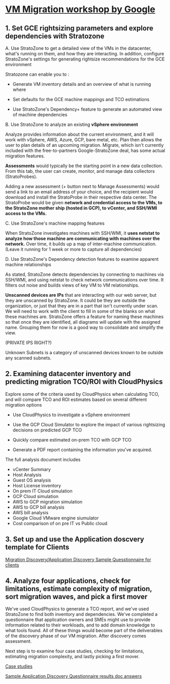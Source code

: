 # [VM Migration workshop by Google](https://googlecloud.qwiklabs.com/classrooms/10497/labs/95033)

## 1. Set GCE rightsizing parameters and explore dependencies with Stratozone

A. Use StratoZone to get a detailed view of the VMs in the datacenter, what's running on them, and how they are interacting. In addition, configure StratoZone's settings for generating rightsize recommendations for the GCE environment

Stratozone can enable you to :
- Generate VM inventory details and an overview of what is running where

- Set defaults for the GCE machine mappings and TCO estimations

- Use StratoZone's Dependency+ feature to generate an automated view of machine dependencies

B. Use StratoZone to analyze an existing **vSphere environment**

Analyze provides information about the current environment, and it will work with vSphere, AWS, Azure, GCP, bare metal, etc. Plan then allows the user to plan details of an upcoming migration. Migrate, which isn't currently included with the free-to-partners Google-StratoZone deal, has some actual migration features.

**Assessments** would typically be the starting point in a new data collection. From this tab, the user can create, monitor, and manage data collectors (StratoProbes).

Adding a new assessment (+ button next to Manage Assessments) would send a link to an email address of your choice, and the recipient would download and install the StratoProbe in their respective data center. The StratoProbe would be given **network and credential access to the VMs, to the StratoZone mother ship (hosted in GCP), to vCenter, and SSH/WMI access to the VMs.**

C. Use StratoZone's machine mapping features

When StratoZone investigates machines with SSH/WMI, it **uses netstat to analyze how those machine are communicating with machines over the network.** Over time, it builds up a map of inter-machine communication. (Leave it running for 1 week or more to capture all dependencies)

D. Use StratoZone's Dependency detection features to examine apparent machine relationships

As stated, StratoZone detects dependencies by connecting to machines via SSH/WMI, and using netstat to check network communications over time. It filters out noise and builds views of key VM to VM relationships.

**Unscanned devices are IPs** that are interacting with our web server, but they are unscanned by StratoZone. It could be they are outside the organization, or just that they are in a part that isn't currently under scan. We will need to work with the client to fill in some of the blanks on what these machines are. StratoZone offers a feature for naming these machines so that once they are identified, all diagrams will update with the assigned name. Grouping them for now is a good way to consolidate and simplify the view.

(PRIVATE IPS RIGHT?)

Unknown Subnets is a category of unscanned devices known to be outside any scanned subnets.

## 2. Examining datacenter inventory and predicting migration TCO/ROI with CloudPhysics
Explore some of the criteria used by CloudPhysics when calculating TCO, and will compare TCO and ROI estimates based on several different migration options

- Use CloudPhysics to investigate a vSphere environment

- Use the GCP Cloud Simulator to explore the impact of various rightsizing decisions on predicted GCP TCO

- Quickly compare estimated on-prem TCO with GCP TCO

- Generate a PDF report containing the information you've acquired.

The full analysis document includes
- vCenter Summary
- Host Analysis
- Guest OS analysis
- Host License inventory
- On prem IT Cloud simulation
- GCP Cloud simulation
- AWS to GCP migration simulation
- AWS to GCP bill analysis
- AWS bill analysis
- Google Cloud VMware engine siumulator 
- Cost comparison of on pre IT vs Public cloud


## 3. Set up and use the Application doscvery template for Clients

[Migration Discovery/Application Discovery Sample Quesstionnaire for clients](https://forms.gle/iJp3iyvEXZiCuvX38)

## 4. Analyze four applications, check for limitations, estimate complexity of migration, sort migration waves, and pick a first mover
We've used CloudPhysics to generate a TCO report, and we've used StratoZone to find both inventory and dependencies. We've completed a questionnaire that application owners and SMEs might use to provide information related to their workloads, and to add domain knowledge to what tools found. All of these things would become part of the deliverables of the discovery phase of our VM migration. After discovery comes assessment.

Next step is to examine four case studies, checking for limitations, estimating migration complexity, and lastly picking a first mover.

[Case studies](https://docs.google.com/document/d/1JNlo5bscgMEt8DGBXzQms36TjdMGOy6Tl9xZHLaH4jQ/edit?usp=sharing)

[Sample Application Discovery Questionnaire results doc answers](https://drive.google.com/file/d/1HU0GrvSeAQ9Eb0YdGn9XRW3gU4W36HPC/view?usp=sharing)






